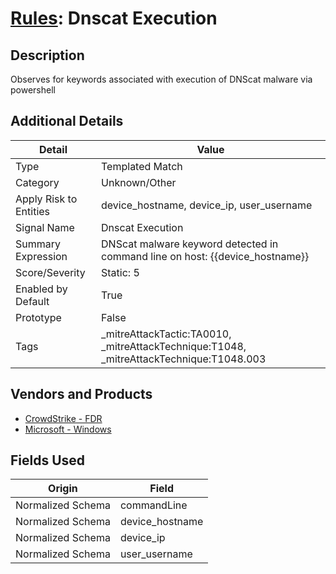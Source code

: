 # [Rules](README.md): Dnscat Execution

## Description
Observes for keywords associated with execution of DNScat malware via powershell

## Additional Details
|Detail|Value|
|----|----|
|Type|Templated Match|
|Category|Unknown/Other|
|Apply Risk to Entities|device_hostname, device_ip, user_username|
|Signal Name|Dnscat Execution|
|Summary Expression|DNScat malware keyword detected in command line on host: {{device_hostname}}|
|Score/Severity|Static: 5|
|Enabled by Default|True|
|Prototype|False|
|Tags|_mitreAttackTactic:TA0010, _mitreAttackTechnique:T1048, _mitreAttackTechnique:T1048.003|
## Vendors and Products
- [CrowdStrike - FDR](../products/569a3a44-c29f-492e-bcf4-5dc04e2ab0f3.md)
- [Microsoft - Windows](../products/1ff7546c-cb36-4a24-87f7-89d2cecc5761.md)


## Fields Used

|Origin|Field|
|----|----|
|Normalized Schema|commandLine|
|Normalized Schema|device_hostname|
|Normalized Schema|device_ip|
|Normalized Schema|user_username|


